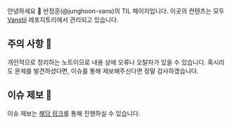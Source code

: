 안녕하세요 👋 반정훈(@junghoon-vans)의 TIL 페이지입니다.
이곳의 컨텐츠는 모두 [Vanstil](https://github.com/junghoon-vans/vanstil) 레포지토리에서 관리되고 있습니다.

## 주의 사항 🚨

개인적으로 정리하는 노트이므로 내용 상에 오류나 오탈자가 있을 수 있습니다.
혹시라도 문제를 발견하셨다면, 이슈를 통해 제보해주신다면 정말 감사하겠습니다.

## 이슈 제보 📝

이슈 제보는 [해당 링크](https://github.com/junghoon-vans/vanstil/issues/new)를 통해 진행하실 수 있습니다.
